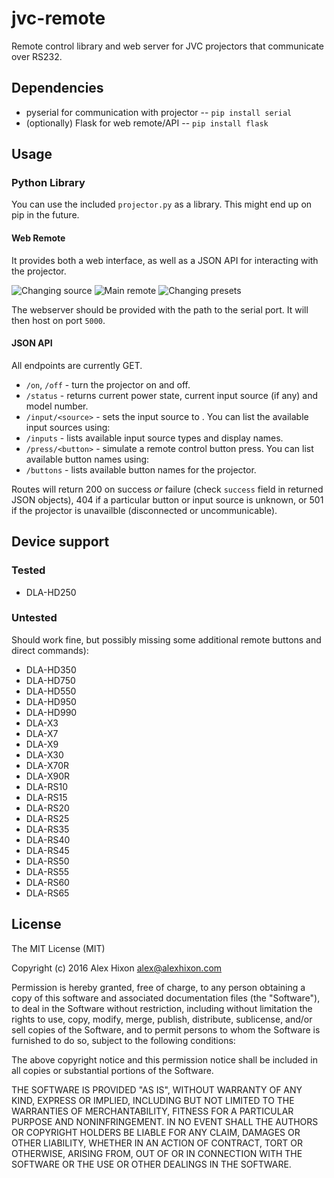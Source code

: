 # jvc-remote

Remote control library and web server for JVC projectors that communicate over RS232.

## Dependencies

* pyserial for communication with projector -- `pip install serial`
* (optionally) Flask for web remote/API -- `pip install flask`

## Usage

### Python Library
You can use the included `projector.py` as a library. This might end up on pip in the future.

#### Web Remote

It provides both a web interface, as well as a JSON API for interacting with the projector.

![Changing source](/../screens/screens/source.png?raw=true) ![Main remote](/../screens/screens/main.png?raw=true) ![Changing presets](/../screens/screens/adjust.png?raw=true)

The webserver should be provided with the path to the serial port. It will then host on port `5000`.

#### JSON API

All endpoints are currently GET.

* `/on`, `/off` - turn the projector on and off.
* `/status` - returns current power state, current input source (if any) and model number.
* `/input/<source>` - sets the input source to <source>. You can list the available input sources using:
* `/inputs` - lists available input source types and display names.
* `/press/<button>` - simulate a remote control button press. You can list available button names using:
* `/buttons` - lists available button names for the projector.

Routes will return 200 on success *or* failure (check `success` field in returned JSON objects), 404 if a particular button or input source is unknown, or 501 if the projector is unavailble (disconnected or uncommunicable).

## Device support

### Tested
* DLA-HD250

### Untested

Should work fine, but possibly missing some additional remote buttons and direct commands):

* DLA-HD350
* DLA-HD750
* DLA-HD550
* DLA-HD950
* DLA-HD990
* DLA-X3
* DLA-X7
* DLA-X9
* DLA-X30
* DLA-X70R
* DLA-X90R
* DLA-RS10
* DLA-RS15
* DLA-RS20
* DLA-RS25
* DLA-RS35
* DLA-RS40
* DLA-RS45
* DLA-RS50
* DLA-RS55
* DLA-RS60
* DLA-RS65

## License

The MIT License (MIT)

Copyright (c) 2016 Alex Hixon alex@alexhixon.com

Permission is hereby granted, free of charge, to any person obtaining a copy of this software and associated documentation files (the "Software"), to deal in the Software without restriction, including without limitation the rights to use, copy, modify, merge, publish, distribute, sublicense, and/or sell copies of the Software, and to permit persons to whom the Software is furnished to do so, subject to the following conditions:

The above copyright notice and this permission notice shall be included in all copies or substantial portions of the Software.

THE SOFTWARE IS PROVIDED "AS IS", WITHOUT WARRANTY OF ANY KIND, EXPRESS OR IMPLIED, INCLUDING BUT NOT LIMITED TO THE WARRANTIES OF MERCHANTABILITY, FITNESS FOR A PARTICULAR PURPOSE AND NONINFRINGEMENT. IN NO EVENT SHALL THE AUTHORS OR COPYRIGHT HOLDERS BE LIABLE FOR ANY CLAIM, DAMAGES OR OTHER LIABILITY, WHETHER IN AN ACTION OF CONTRACT, TORT OR OTHERWISE, ARISING FROM, OUT OF OR IN CONNECTION WITH THE SOFTWARE OR THE USE OR OTHER DEALINGS IN THE SOFTWARE.